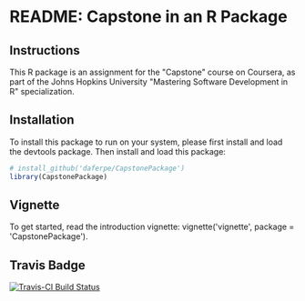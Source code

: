 README: Capstone in an R Package
================

Instructions
------------

This R package is an assignment for the "Capstone" course on Coursera, as part of the Johns Hopkins University "Mastering Software Development in R" specialization.

Installation
------------

To install this package to run on your system, please first install and load the devtools package. Then install and load this package:

``` r
# install_github('daferpe/CapstonePackage')
library(CapstonePackage)
```

Vignette
--------

To get started, read the introduction vignette: vignette('vignette', package = 'CapstonePackage').

Travis Badge
------------

[![Travis-CI Build Status](https://travis-ci.org/daferpe/CapstonePackage.svg?branch=master)](https://travis-ci.org/daferpe/CapstonePackage)
